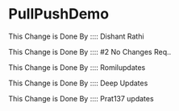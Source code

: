 # PullPushDemo

This Change is Done By :::: Dishant Rathi

This Change is Done By :::: #2 No Changes Req..

This Change is Done By :::: Romilupdates

This Change is Done By :::: Deep Updates

This Change is Done By :::: Prat137 updates

